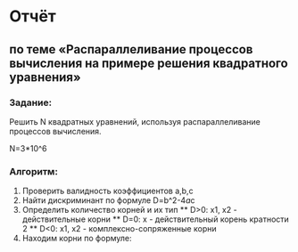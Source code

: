 # Отчёт
## по теме «Распараллеливание процессов вычисления на примере решения квадратного уравнения»

### Задание:
Решить N квадратных уравнений, используя распараллеливание процессов вычисления.

N=3*10^6

### Алгоритм:
1. Проверить валидность коэффициентов a,b,c
2. Найти дискриминант по формуле D=b^2-4*a*c
3. Определить количество корней и их тип
** D>0: x1, x2 - действительные корни
** D=0: x - действительный корень кратности 2
** D<0: x1, x2 - комплексно-сопряженные корни
4. Находим корни по формуле:
  
